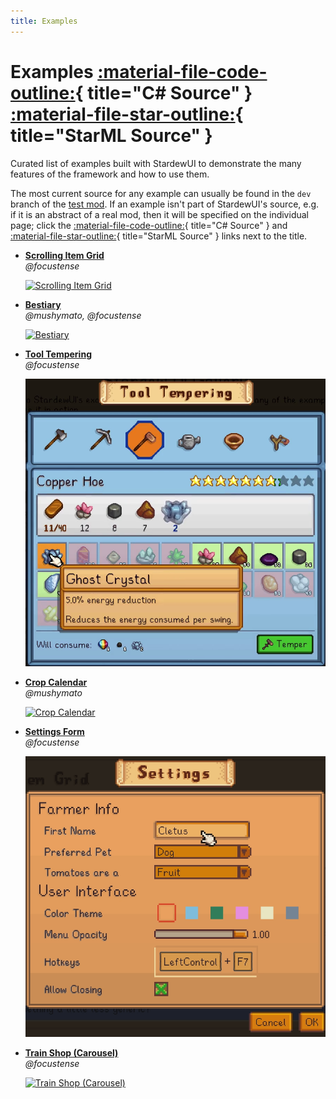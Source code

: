 ```yaml
---
title: Examples
---
```


# Examples [:material-file-code-outline:](https://github.com/focustense/StardewUI/blob/dev/TestMod/Examples/){ title="C# Source" } [:material-file-star-outline:](https://github.com/focustense/StardewUI/blob/dev/TestMod/assets/views/){ title="StarML Source" }

Curated list of examples built with StardewUI to demonstrate the many features of the framework and how to use them.

The most current source for any example can usually be found in the `dev` branch of the [test mod](https://github.com/focustense/StardewUI/tree/dev/TestMod). If an example isn't part of StardewUI's source, e.g. if it is an abstract of a real mod, then it will be specified on the individual page; click the [:material-file-code-outline:](#){ title="C# Source" } and [:material-file-star-outline:](#){ title="StarML Source" } links next to the title.

<div class="grid cards examples" markdown>

-   [**Scrolling Item Grid**](scrolling-item-grid.md)  
    _@focustense_

    [![Scrolling Item Grid](../images/example-itemgrid.png)](scrolling-item-grid.md)

-   [**Bestiary**](bestiary.md)  
    _@mushymato, @focustense_

    [![Bestiary](../images/example-bestiary.png)](bestiary.md)

-   [**Tool Tempering**](carousel.md)  
    _@focustense_

    [![Tool Tempering](../images/example-tempering.png)](tempering.md)

-   [**Crop Calendar**](crop-calendar.md)  
    _@mushymato_

    [![Crop Calendar](../images/example-crop-calendar.png)](crop-calendar.md)

-   [**Settings Form**](settings-form.md)  
    _@focustense_

    [![Settings Form](../images/example-form.png)](settings-form.md)

-   [**Train Shop (Carousel)**](carousel.md)  
    _@focustense_

    [![Train Shop (Carousel)](../images/example-carousel.png)](carousel.md)

</div>